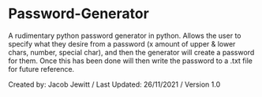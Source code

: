 # Password-Generator
A rudimentary python password generator in python. Allows the user to specify what they desire from a password (x amount of upper & lower chars, number, special char), 
and then the generator will create a password for them. Once this has been done will then write the password to a .txt file for future reference.

Created by: Jacob Jewitt / Last Updated: 26/11/2021 / Version 1.0
